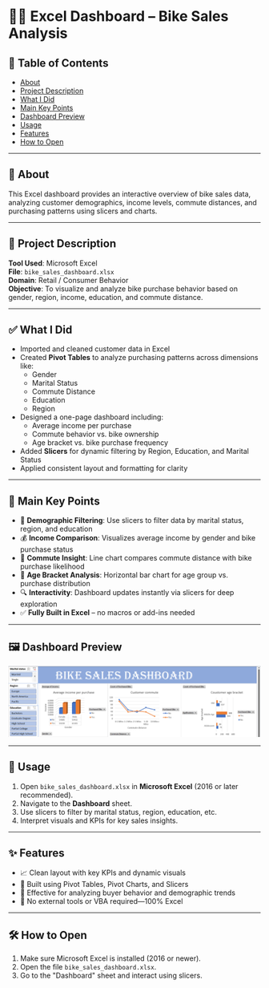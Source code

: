 # 🚴‍♂️ Excel Dashboard – Bike Sales Analysis

## 📌 Table of Contents
- [About](#about)
- [Project Description](#project-description)
- [What I Did](#what-i-did)
- [Main Key Points](#main-key-points)
- [Dashboard Preview](#dashboard-preview)
- [Usage](#usage)
- [Features](#features)
- [How to Open](#how-to-open)

---

## 📖 About

This Excel dashboard provides an interactive overview of bike sales data, analyzing customer demographics, income levels, commute distances, and purchasing patterns using slicers and charts.

---

## 📂 Project Description

**Tool Used**: Microsoft Excel  
**File**: `bike_sales_dashboard.xlsx`  
**Domain**: Retail / Consumer Behavior  
**Objective**: To visualize and analyze bike purchase behavior based on gender, region, income, education, and commute distance.

---

## ✅ What I Did

- Imported and cleaned customer data in Excel
- Created **Pivot Tables** to analyze purchasing patterns across dimensions like:
  - Gender
  - Marital Status
  - Commute Distance
  - Education
  - Region
- Designed a one-page dashboard including:
  - Average income per purchase
  - Commute behavior vs. bike ownership
  - Age bracket vs. bike purchase frequency
- Added **Slicers** for dynamic filtering by Region, Education, and Marital Status
- Applied consistent layout and formatting for clarity

---

## 📌 Main Key Points

- 👥 **Demographic Filtering**: Use slicers to filter data by marital status, region, and education
- 💰 **Income Comparison**: Visualizes average income by gender and bike purchase status
- 🚗 **Commute Insight**: Line chart compares commute distance with bike purchase likelihood
- 👵 **Age Bracket Analysis**: Horizontal bar chart for age group vs. purchase distribution
- 🔍 **Interactivity**: Dashboard updates instantly via slicers for deep exploration
- ✅ **Fully Built in Excel** – no macros or add-ins needed

---

## 🖼️ Dashboard Preview

![Bike Sales Dashboard](bikes-sales-dashboard.png)

---

## 🚀 Usage

1. Open `bike_sales_dashboard.xlsx` in **Microsoft Excel** (2016 or later recommended).
2. Navigate to the **Dashboard** sheet.
3. Use slicers to filter by marital status, region, education, etc.
4. Interpret visuals and KPIs for key sales insights.

---

## ✨ Features

- 📈 Clean layout with key KPIs and dynamic visuals
- 🧩 Built using Pivot Tables, Pivot Charts, and Slicers
- 🎯 Effective for analyzing buyer behavior and demographic trends
- 🔄 No external tools or VBA required—100% Excel

---

## 🛠️ How to Open

1. Make sure Microsoft Excel is installed (2016 or newer).
2. Open the file `bike_sales_dashboard.xlsx`.
3. Go to the "Dashboard" sheet and interact using slicers.
